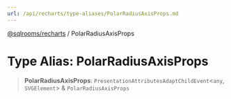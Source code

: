 ```yaml
---
url: /api/recharts/type-aliases/PolarRadiusAxisProps.md
---
```

[@sqlrooms/recharts](../index.md) / PolarRadiusAxisProps

# Type Alias: PolarRadiusAxisProps

> **PolarRadiusAxisProps**: `PresentationAttributesAdaptChildEvent`<`any`, `SVGElement`> & `PolarRadiusAxisProps`
